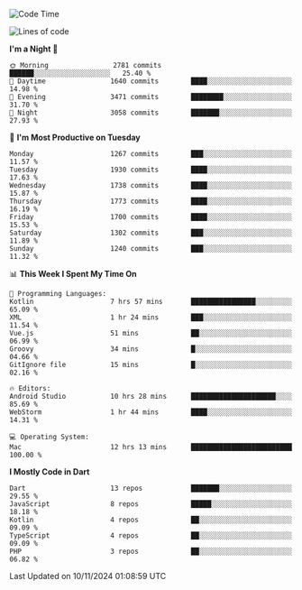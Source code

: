 <!--START_SECTION:waka-->
![Code Time](http://img.shields.io/badge/Code%20Time-872%20hrs%2023%20mins-blue)

![Lines of code](https://img.shields.io/badge/From%20Hello%20World%20I%27ve%20Written-3.6%20million%20lines%20of%20code-blue)

**I'm a Night 🦉** 

```text
🌞 Morning                2781 commits        ██████░░░░░░░░░░░░░░░░░░░   25.40 % 
🌆 Daytime                1640 commits        ████░░░░░░░░░░░░░░░░░░░░░   14.98 % 
🌃 Evening                3471 commits        ████████░░░░░░░░░░░░░░░░░   31.70 % 
🌙 Night                  3058 commits        ███████░░░░░░░░░░░░░░░░░░   27.93 % 
```
📅 **I'm Most Productive on Tuesday** 

```text
Monday                   1267 commits        ███░░░░░░░░░░░░░░░░░░░░░░   11.57 % 
Tuesday                  1930 commits        ████░░░░░░░░░░░░░░░░░░░░░   17.63 % 
Wednesday                1738 commits        ████░░░░░░░░░░░░░░░░░░░░░   15.87 % 
Thursday                 1773 commits        ████░░░░░░░░░░░░░░░░░░░░░   16.19 % 
Friday                   1700 commits        ████░░░░░░░░░░░░░░░░░░░░░   15.53 % 
Saturday                 1302 commits        ███░░░░░░░░░░░░░░░░░░░░░░   11.89 % 
Sunday                   1240 commits        ███░░░░░░░░░░░░░░░░░░░░░░   11.32 % 
```


📊 **This Week I Spent My Time On** 

```text
💬 Programming Languages: 
Kotlin                   7 hrs 57 mins       ████████████████░░░░░░░░░   65.09 % 
XML                      1 hr 24 mins        ███░░░░░░░░░░░░░░░░░░░░░░   11.54 % 
Vue.js                   51 mins             ██░░░░░░░░░░░░░░░░░░░░░░░   06.99 % 
Groovy                   34 mins             █░░░░░░░░░░░░░░░░░░░░░░░░   04.66 % 
GitIgnore file           15 mins             █░░░░░░░░░░░░░░░░░░░░░░░░   02.16 % 

🔥 Editors: 
Android Studio           10 hrs 28 mins      █████████████████████░░░░   85.69 % 
WebStorm                 1 hr 44 mins        ████░░░░░░░░░░░░░░░░░░░░░   14.31 % 

💻 Operating System: 
Mac                      12 hrs 13 mins      █████████████████████████   100.00 % 
```

**I Mostly Code in Dart** 

```text
Dart                     13 repos            ███████░░░░░░░░░░░░░░░░░░   29.55 % 
JavaScript               8 repos             █████░░░░░░░░░░░░░░░░░░░░   18.18 % 
Kotlin                   4 repos             ██░░░░░░░░░░░░░░░░░░░░░░░   09.09 % 
TypeScript               4 repos             ██░░░░░░░░░░░░░░░░░░░░░░░   09.09 % 
PHP                      3 repos             ██░░░░░░░░░░░░░░░░░░░░░░░   06.82 % 
```




 Last Updated on 10/11/2024 01:08:59 UTC
<!--END_SECTION:waka-->
